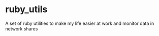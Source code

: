 ruby_utils
==========

A set of ruby utilities to make my life easier at work and monitor data in network shares

